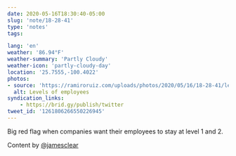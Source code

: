 ```yaml
---
date: 2020-05-16T18:30:40-05:00
slug: 'note/18-28-41'
type: 'notes'
tags:

lang: 'en'
weather: '86.94°F'
weather-summary: 'Partly Cloudy'
weather-icon: 'partly-cloudy-day'
location: '25.7555,-100.4022'
photos:
- source: 'https://ramiroruiz.com/uploads/photos/2020/05/16/18-28-41/levels-of-employees-.png'
  alt: Levels of employees 
syndication_links:
    - https://brid.gy/publish/twitter
tweet_id: '1261806266550226945'
---
```

Big red flag when companies want their  employees to stay at level 1 and 2.

Content by [@jamesclear](https://twitter.com/@jamesclear) 
